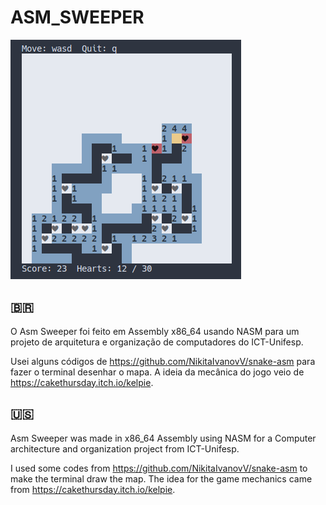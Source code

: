 # ASM_SWEEPER

![screenshot](images/Screenshot.png)

## 🇧🇷
O Asm Sweeper foi feito em Assembly x86_64 usando NASM para um projeto de arquitetura e organização de computadores do ICT-Unifesp.

Usei alguns códigos de https://github.com/NikitaIvanovV/snake-asm para fazer o terminal desenhar o mapa. A ideia da mecânica do jogo veio de https://cakethursday.itch.io/kelpie.

## 🇺🇸
Asm Sweeper was made in x86_64 Assembly using NASM for a Computer architecture and organization project from ICT-Unifesp.

I used some codes from https://github.com/NikitaIvanovV/snake-asm to make the terminal draw the map. The idea for the game mechanics came from https://cakethursday.itch.io/kelpie.
